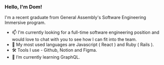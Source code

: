 ### Hello, I'm Dom!

I'm a recent graduate from General Assembly's Software Engineering Immersive program.

- 📫 I'm currently looking for a full-time software engineering position and would love to chat with you to see how I can fit into the team.
- 💬 My most used languages are Javascript ( React ) and Ruby ( Rails ).
- 🛠️ Tools I use - Github, Notion and Figma.
- 🌱 I’m currently learning GraphQL.

<!--
**Griffy92/Griffy92** is a ✨ _special_ ✨ repository because its `README.md` (this file) appears on your GitHub profile.

Here are some ideas to get you started:

- 🔭 I’m currently working on ...
- 🌱 I’m currently learning ...
- 👯 I’m looking to collaborate on ...
- 🤔 I’m looking for help with ...
- 💬 Ask me about ...
- 😄 Pronouns: ...
- ⚡ Fun fact: ...
-->
